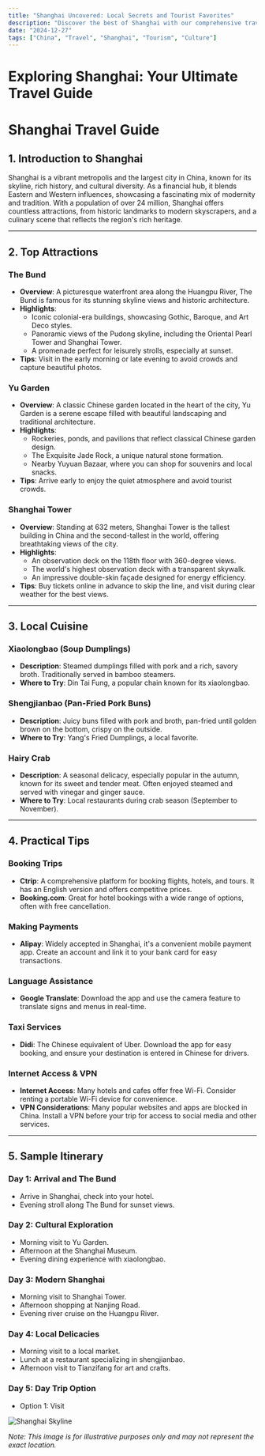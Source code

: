 ```yaml
---
title: "Shanghai Uncovered: Local Secrets and Tourist Favorites"
description: "Discover the best of Shanghai with our comprehensive travel guide. Explore top attractions, savor local cuisine, and get insider tips for an unforgettable Chinese adventure."
date: "2024-12-27"
tags: ["China", "Travel", "Shanghai", "Tourism", "Culture"]
---
```


# Exploring Shanghai: Your Ultimate Travel Guide

# Shanghai Travel Guide

## 1. Introduction to Shanghai
Shanghai is a vibrant metropolis and the largest city in China, known for its skyline, rich history, and cultural diversity. As a financial hub, it blends Eastern and Western influences, showcasing a fascinating mix of modernity and tradition. With a population of over 24 million, Shanghai offers countless attractions, from historic landmarks to modern skyscrapers, and a culinary scene that reflects the region's rich heritage.

---

## 2. Top Attractions

### The Bund
- **Overview**: A picturesque waterfront area along the Huangpu River, The Bund is famous for its stunning skyline views and historic architecture.
- **Highlights**:
  - Iconic colonial-era buildings, showcasing Gothic, Baroque, and Art Deco styles.
  - Panoramic views of the Pudong skyline, including the Oriental Pearl Tower and Shanghai Tower.
  - A promenade perfect for leisurely strolls, especially at sunset.
- **Tips**: Visit in the early morning or late evening to avoid crowds and capture beautiful photos.

### Yu Garden
- **Overview**: A classic Chinese garden located in the heart of the city, Yu Garden is a serene escape filled with beautiful landscaping and traditional architecture.
- **Highlights**:
  - Rockeries, ponds, and pavilions that reflect classical Chinese garden design.
  - The Exquisite Jade Rock, a unique natural stone formation.
  - Nearby Yuyuan Bazaar, where you can shop for souvenirs and local snacks.
- **Tips**: Arrive early to enjoy the quiet atmosphere and avoid tourist crowds.

### Shanghai Tower
- **Overview**: Standing at 632 meters, Shanghai Tower is the tallest building in China and the second-tallest in the world, offering breathtaking views of the city.
- **Highlights**:
  - An observation deck on the 118th floor with 360-degree views.
  - The world's highest observation deck with a transparent skywalk.
  - An impressive double-skin façade designed for energy efficiency.
- **Tips**: Buy tickets online in advance to skip the line, and visit during clear weather for the best views.

---

## 3. Local Cuisine

### Xiaolongbao (Soup Dumplings)
- **Description**: Steamed dumplings filled with pork and a rich, savory broth. Traditionally served in bamboo steamers.
- **Where to Try**: Din Tai Fung, a popular chain known for its xiaolongbao.

### Shengjianbao (Pan-Fried Pork Buns)
- **Description**: Juicy buns filled with pork and broth, pan-fried until golden brown on the bottom, crispy on the outside.
- **Where to Try**: Yang's Fried Dumplings, a local favorite.

### Hairy Crab
- **Description**: A seasonal delicacy, especially popular in the autumn, known for its sweet and tender meat. Often enjoyed steamed and served with vinegar and ginger sauce.
- **Where to Try**: Local restaurants during crab season (September to November).

---

## 4. Practical Tips

### Booking Trips
- **Ctrip**: A comprehensive platform for booking flights, hotels, and tours. It has an English version and offers competitive prices.
- **Booking.com**: Great for hotel bookings with a wide range of options, often with free cancellation.

### Making Payments
- **Alipay**: Widely accepted in Shanghai, it's a convenient mobile payment app. Create an account and link it to your bank card for easy transactions.

### Language Assistance
- **Google Translate**: Download the app and use the camera feature to translate signs and menus in real-time.

### Taxi Services
- **Didi**: The Chinese equivalent of Uber. Download the app for easy booking, and ensure your destination is entered in Chinese for drivers.

### Internet Access & VPN
- **Internet Access**: Many hotels and cafes offer free Wi-Fi. Consider renting a portable Wi-Fi device for convenience.
- **VPN Considerations**: Many popular websites and apps are blocked in China. Install a VPN before your trip for access to social media and other services.

---

## 5. Sample Itinerary

### Day 1: Arrival and The Bund
- Arrive in Shanghai, check into your hotel.
- Evening stroll along The Bund for sunset views.

### Day 2: Cultural Exploration
- Morning visit to Yu Garden.
- Afternoon at the Shanghai Museum.
- Evening dining experience with xiaolongbao.

### Day 3: Modern Shanghai
- Morning visit to Shanghai Tower.
- Afternoon shopping at Nanjing Road.
- Evening river cruise on the Huangpu River.

### Day 4: Local Delicacies
- Morning visit to a local market.
- Lunch at a restaurant specializing in shengjianbao.
- Afternoon visit to Tianzifang for art and crafts.

### Day 5: Day Trip Option
- Option 1: Visit

<img src="https://source.unsplash.com/1600x900/?Shanghai,cityscape" alt="Shanghai Skyline" loading="lazy">

*Note: This image is for illustrative purposes only and may not represent the exact location.*

